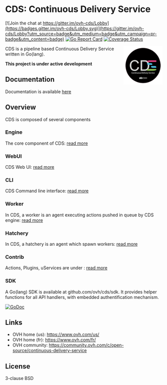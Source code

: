 # CDS: Continuous Delivery Service

[![Join the chat at https://gitter.im/ovh-cds/Lobby](https://badges.gitter.im/ovh-cds/Lobby.svg)](https://gitter.im/ovh-cds/Lobby?utm_source=badge&utm_medium=badge&utm_campaign=pr-badge&utm_content=badge)
[![Go Report Card](https://goreportcard.com/badge/github.com/ovh/cds)](https://goreportcard.com/report/github.com/ovh/cds)
[![Coverage Status](https://coveralls.io/repos/github/ovh/cds/badge.svg?branch=master)](https://coveralls.io/github/ovh/cds?branch=master)

<img align="right" src="https://raw.githubusercontent.com/ovh/cds/master/logo-background.png" width="25%">

CDS is a pipeline based Continuous Delivery Service written in Go(lang).

**This project is under active development**

## Documentation

Documentation is available [here](https://ovh.github.io/cds/)

## Overview

CDS is composed of several components

### Engine

The core component of CDS: [read more](/engine/README.md)

### WebUI

CDS Web UI: [read more](ui/README.md)

### CLI

CDS Command line interface: [read more](https://ovh.github.io/cds/cli/cdsctl/)

### Worker

In CDS, a worker is an agent executing actions pushed in queue by CDS engine: [read more](https://ovh.github.io/cds/worker/)

### Hatchery

In CDS, a hatchery is an agent which spawn workers: [read more](https://ovh.github.io/cds/hatchery/)

### Contrib

Actions, Plugins, uServices are under : [read more](contrib)

### SDK

A Go(lang) SDK is available at github.com/ovh/cds/sdk. It provides helper functions for all API handlers, with embedded authentification mechanism.

[![GoDoc](https://godoc.org/github.com/ovh/cds/sdk?status.svg)](https://godoc.org/github.com/ovh/cds/sdk)

## Links

* OVH home (us): https://www.ovh.com/us/
* OVH home (fr): https://www.ovh.com/fr/
* OVH community: https://community.ovh.com/c/open-source/continuous-delivery-service

## License

3-clause BSD
